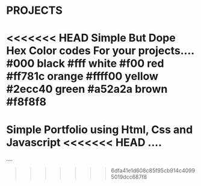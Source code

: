 # PROJECTS
<<<<<<< HEAD
Simple But Dope  Hex Color codes For your projects....
#000 black
#fff white
#f00 red
#ff781c orange
#ffff00 yellow
#2ecc40 green
#a52a2a brown
#f8f8f8
=======
Simple Portfolio using Html, Css and Javascript
<<<<<<< HEAD
....
=======
....
>>>>>>> 6dfa41e1d608c85f95cb914c40995019dcc687f8

